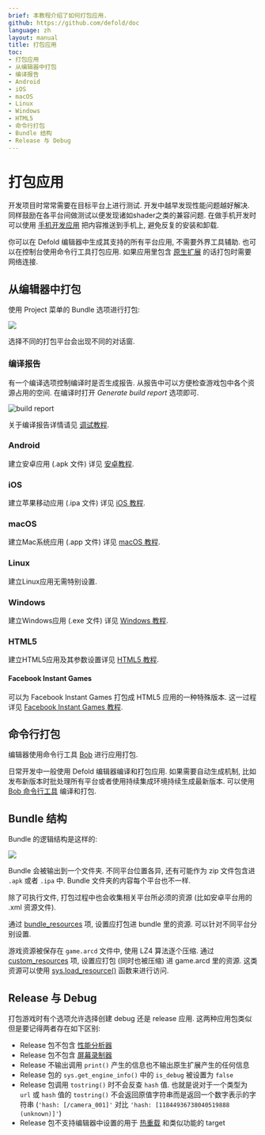 ```yaml
---
brief: 本教程介绍了如何打包应用.
github: https://github.com/defold/doc
language: zh
layout: manual
title: 打包应用
toc:
- 打包应用
- 从编辑器中打包
- 编译报告
- Android
- iOS
- macOS
- Linux
- Windows
- HTML5
- 命令行打包
- Bundle 结构
- Release 与 Debug
---
```


# 打包应用

开发项目时常常需要在目标平台上进行测试. 开发中越早发现性能问题越好解决. 同样鼓励在各平台间做测试以便发现诸如shader之类的兼容问题. 在做手机开发时可以使用 [手机开发应用](/zh/manuals/dev-app/) 把内容推送到手机上, 避免反复的安装和卸载.

你可以在 Defold 编辑器中生成其支持的所有平台应用, 不需要外界工具辅助. 也可以在控制台使用命令行工具打包应用. 如果应用里包含 [原生扩展](/zh/manuals/extensions) 的话打包时需要网络连接.

## 从编辑器中打包

使用 Project 菜单的 Bundle 选项进行打包:

![](/manuals/images/bundling/bundle_menu.png)

选择不同的打包平台会出现不同的对话窗.

### 编译报告

有一个编译选项控制编译时是否生成报告. 从报告中可以方便检查游戏包中各个资源占用的空间. 在编译时打开 *Generate build report* 选项即可.

![build report](/manuals/images/profiling/build_report.png)

关于编译报告详情请见 [调试教程](/zh/manuals/profiling/#编译报告).


### Android

建立安卓应用 (.apk 文件) 详见 [安卓教程](/zh/manuals/android/#安卓应用打包).

### iOS

建立苹果移动应用 (.ipa 文件) 详见 [iOS 教程](/zh/manuals/ios/#iOS应用打包).

### macOS

建立Mac系统应用 (.app 文件) 详见 [macOS 教程](/zh/manuals/macos).

### Linux

建立Linux应用无需特别设置.

### Windows

建立Windows应用 (.exe 文件) 详见 [Windows 教程](/zh/manuals/windows).

### HTML5

建立HTML5应用及其参数设置详见 [HTML5 教程](/zh/manuals/html5/#HTML5游戏打包).

#### Facebook Instant Games

可以为 Facebook Instant Games 打包成 HTML5 应用的一种特殊版本. 这一过程详见 [Facebook Instant Games 教程](/zh/manuals/instant-games/).

## 命令行打包

编辑器使用命令行工具 [Bob](/zh/manuals/bob/) 进行应用打包.

日常开发中一般使用 Defold 编辑器编译和打包应用. 如果需要自动生成机制, 比如发布新版本时批处理所有平台或者使用持续集成环境持续生成最新版本. 可以使用 [Bob 命令行工具](/zh/manuals/bob/) 编译和打包.

## Bundle 结构

Bundle 的逻辑结构是这样的:

![](/manuals/images/bundling/bundle_schematic_01.png)

Bundle 会被输出到一个文件夹. 不同平台位置各异, 还有可能作为 zip 文件包含进 `.apk` 或者 `.ipa` 中.
Bundle 文件夹的内容每个平台也不一样.

除了可执行文件, 打包过程中也会收集相关平台所必须的资源 (比如安卓平台用的 .xml 资源文件).

通过 [bundle_resources](https://defold.com/zh/manuals/project-settings/#bundle-resources) 项, 设置应打包进 bundle 里的资源.
可以针对不同平台分别设置.

游戏资源被保存在 `game.arcd` 文件中, 使用 LZ4 算法逐个压缩.
通过 [custom_resources](https://defold.com/zh/manuals/project-settings/#custom-resources) 项, 设置应打包 (同时也被压缩) 进 game.arcd 里的资源.
这类资源可以使用 [sys.load_resource()](https://defold.com/ref/sys/#sys.load_resource) 函数来进行访问.

## Release 与 Debug

打包游戏时有个选项允许选择创建 debug 还是 release 应用. 这两种应用包类似但是要记得两者存在如下区别:

* Release 包不包含 [性能分析器](/zh/manuals/profiling)
* Release 包不包含 [屏幕录制器](/ref/stable/sys/#start_record)
* Release 不输出调用 `print()` 产生的信息也不输出原生扩展产生的任何信息
* Release 包的 `sys.get_engine_info()` 中的 `is_debug` 被设置为 `false`
* Release 包调用 `tostring()` 时不会反查 `hash` 值. 也就是说对于一个类型为 `url` 或 `hash` 值的 `tostring()` 不会返回原值字符串而是返回一个数字表示的字符串 (`'hash: [/camera_001]'` 对比 `'hash: [11844936738040519888 (unknown)]'`)
* Release 包不支持编辑器中设置的用于 [热重载](/zh/manuals/hot-reload) 和类似功能的 target